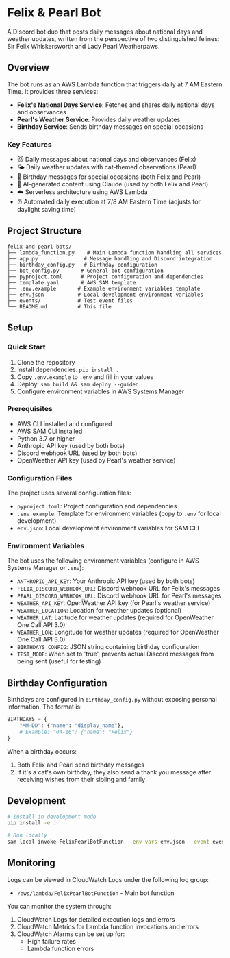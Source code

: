# Felix & Pearl Bot

A Discord bot duo that posts daily messages about national days and weather updates, written from the perspective of two distinguished felines: Sir Felix Whiskersworth and Lady Pearl Weatherpaws.

## Overview

The bot runs as an AWS Lambda function that triggers daily at 7 AM Eastern Time. It provides three services:

- **Felix's National Days Service**: Fetches and shares daily national days and observances
- **Pearl's Weather Service**: Provides daily weather updates
- **Birthday Service**: Sends birthday messages on special occasions

### Key Features

- 🐱 Daily messages about national days and observances (Felix)
- 🌤️ Daily weather updates with cat-themed observations (Pearl)
- 🎂 Birthday messages for special occasions (both Felix and Pearl)
- 🤖 AI-generated content using Claude (used by both Felix and Pearl)
- ☁️ Serverless architecture using AWS Lambda
- ⏰ Automated daily execution at 7/8 AM Eastern Time (adjusts for daylight saving time)

## Project Structure

```
felix-and-pearl-bots/
├── lambda_function.py    # Main Lambda function handling all services
├── app.py               # Message handling and Discord integration
├── birthday_config.py   # Birthday configuration
├── bot_config.py       # General bot configuration
├── pyproject.toml      # Project configuration and dependencies
├── template.yaml       # AWS SAM template
├── .env.example       # Example environment variables template
├── env.json           # Local development environment variables
├── events/            # Test event files
└── README.md          # This file
```

## Setup

### Quick Start

1. Clone the repository
2. Install dependencies: `pip install .`
3. Copy `.env.example` to `.env` and fill in your values
4. Deploy: `sam build && sam deploy --guided`
5. Configure environment variables in AWS Systems Manager

### Prerequisites

- AWS CLI installed and configured
- AWS SAM CLI installed
- Python 3.7 or higher
- Anthropic API key (used by both bots)
- Discord webhook URL (used by both bots)
- OpenWeather API key (used by Pearl's weather service)

### Configuration Files

The project uses several configuration files:
- `pyproject.toml`: Project configuration and dependencies
- `.env.example`: Template for environment variables (copy to `.env` for local development)
- `env.json`: Local development environment variables for SAM CLI

### Environment Variables

The bot uses the following environment variables (configure in AWS Systems Manager or `.env`):
- `ANTHROPIC_API_KEY`: Your Anthropic API key (used by both bots)
- `FELIX_DISCORD_WEBHOOK_URL`: Discord webhook URL for Felix's messages
- `PEARL_DISCORD_WEBHOOK_URL`: Discord webhook URL for Pearl's messages
- `WEATHER_API_KEY`: OpenWeather API key (for Pearl's weather service)
- `WEATHER_LOCATION`: Location for weather updates (optional)
- `WEATHER_LAT`: Latitude for weather updates (required for OpenWeather One Call API 3.0)
- `WEATHER_LON`: Longitude for weather updates (required for OpenWeather One Call API 3.0)
- `BIRTHDAYS_CONFIG`: JSON string containing birthday configuration
- `TEST_MODE`: When set to 'true', prevents actual Discord messages from being sent (useful for testing)

## Birthday Configuration

Birthdays are configured in `birthday_config.py` without exposing personal information. The format is:
```python
BIRTHDAYS = {
    "MM-DD": {"name": "display_name"},
    # Example: "04-16": {"name": "Felix"}
}
```

When a birthday occurs:
1. Both Felix and Pearl send birthday messages
2. If it's a cat's own birthday, they also send a thank you message after receiving wishes from their sibling and family

## Development

```bash
# Install in development mode
pip install -e .

# Run locally
sam local invoke FelixPearlBotFunction --env-vars env.json --event events/test-event.json
```

## Monitoring

Logs can be viewed in CloudWatch Logs under the following log group:
- `/aws/lambda/FelixPearlBotFunction` - Main bot function

You can monitor the system through:
1. CloudWatch Logs for detailed execution logs and errors
2. CloudWatch Metrics for Lambda function invocations and errors
3. CloudWatch Alarms can be set up for:
   - High failure rates
   - Lambda function errors 